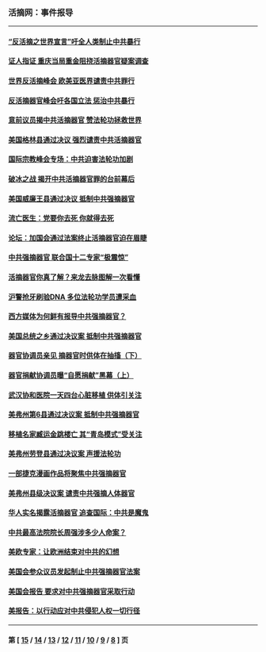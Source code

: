 ### 活摘网：事件报导
---
#### [“反活摘之世界宣言”吁全人类制止中共暴行](../../pages/nf5877/n13259730.md?10150430) 
#### [证人指证 重庆当局重金阻挠活摘器官疑案调查](../../pages/nf5877/n13259127.md?10150430) 
#### [世界反活摘峰会 欧美亚医界谴责中共罪行](../../pages/nf5877/n13253550.md?10150430) 
#### [反活摘器官峰会吁各国立法 惩治中共暴行](../../pages/nf5877/n13245052.md?10150430) 
#### [意前议员揭中共活摘器官 赞法轮功拯救世界](../../pages/nf5877/n13203445.md?10150430) 
#### [美国格林县通过决议 强烈谴责中共活摘器官](../../pages/nf5877/n13119367.md?10150430) 
#### [国际宗教峰会专场：中共迫害法轮功加剧](../../pages/nf5877/n13088279.md?10150430) 
#### [破冰之战 揭开中共活摘器官罪的台前幕后](../../pages/nf5877/n13082457.md?10150430) 
#### [美国威廉王县通过决议 抵制中共强摘器官](../../pages/nf5877/n13056521.md?10150430) 
#### [流亡医生：党要你去死 你就得去死](../../pages/nf5877/n13052835.md?10150430) 
#### [论坛：加国会通过法案终止活摘器官迫在眉睫](../../pages/nf5877/n13029839.md?10150430) 
#### [中共强摘器官 联合国十二专家“极震惊”](../../pages/nf5877/n13024313.md?10150430) 
#### [活摘器官你真了解？来龙去脉图解一次看懂](../../pages/nf5877/n13013820.md?10150430) 
#### [沪警抢牙刷验DNA 多位法轮功学员遭采血](../../pages/nf5877/n12969218.md?10150430) 
#### [西方媒体为何鲜有报导中共强摘器官？](../../pages/nf5877/n12932034.md?10150430) 
#### [美国总统之乡通过决议案 抵制中共强摘器官](../../pages/nf5877/n12908242.md?10150430) 
#### [器官协调员亲见 摘器官时供体在抽搐（下）](../../pages/nf5877/n12898622.md?10150430) 
#### [器官捐献协调员曝“自愿捐献”黑幕（上）](../../pages/nf5877/n12878830.md?10150430) 
#### [武汉协和医院一天四台心脏移植 供体引关注](../../pages/nf5877/n12863175.md?10150430) 
#### [美弗州第6县通过决议案 抵制中共强摘器官](../../pages/nf5877/n12805218.md?10150430) 
#### [移植名家臧运金跳楼亡 其“青岛模式”受关注](../../pages/nf5877/n12803746.md?10150430) 
#### [美弗州劳登县通过决议案 声援法轮功](../../pages/nf5877/n12785715.md?10150430) 
#### [一部捷克漫画作品将聚焦中共强摘器官](../../pages/nf5877/n12785954.md?10150430) 
#### [美弗州县级决议案 谴责中共强摘人体器官](../../pages/nf5877/n12721290.md?10150430) 
#### [华人实名揭露活摘器官 追查国际：中共是魔鬼](../../pages/nf5877/n12691724.md?10150430) 
#### [中共最高法院院长周强涉多少人命案？](../../pages/nf5877/n12678074.md?10150430) 
#### [美欧专家：让欧洲结束对中共的幻想](../../pages/nf5877/n12652921.md?10150430) 
#### [美国会参众议员发起制止中共强摘器官法案](../../pages/nf5877/n12627668.md?10150430) 
#### [美国会报告 要求对中共强摘器官采取行动](../../pages/nf5877/n12448233.md?10150430) 
#### [美报告：以行动应对中共侵犯人权一切行径](../../pages/nf5877/n12443204.md?10150430) 

---
#### 第 [ [15](./15.md?10150430) / [14](./14.md?10150430) / [13](./13.md?10150430) / [12](./12.md?10150430) / [11](./11.md?10150430) / [10](./10.md?10150430) / [9](./9.md?10150430) / [8](./8.md?10150430) ] 页
